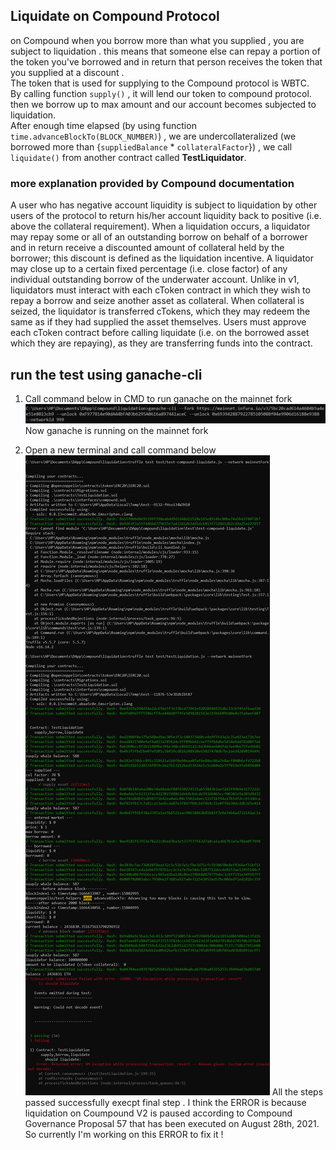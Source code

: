 ## Liquidate on Compound Protocol  
on Compound when you borrow more than  what you supplied , you are subject to liquidation . this means that someone else can repay a portion of the token you've borrowed and in return that person receives the token that you supplied at a discount .  
The token that is used for supplying to the Compound protocol is WBTC.  
By calling function `supply()` , it will lend our token to compound protocol.  
then we borrow up to max amount and our account becomes subjected to liquidation.  
After enough time elapsed (by using function `time.advanceBlockTo(BLOCK_NUMBER)`) , we are undercollateralized (we borrowed more than {`suppliedBalance` * `collateralFactor`}) , we call `liquidate()` from another contract called **TestLiquidator**.  

### more explanation provided by Compound documentation
A user who has negative account liquidity is subject to liquidation by other users of the protocol to return his/her account liquidity back to positive (i.e. above the collateral requirement). When a liquidation occurs, a liquidator may repay some or all of an outstanding borrow on behalf of a borrower and in return receive a discounted amount of collateral held by the borrower; this discount is defined as the liquidation incentive. A liquidator may close up to a certain fixed percentage (i.e. close factor) of any individual outstanding borrow of the underwater account. Unlike in v1, liquidators must interact with each cToken contract in which they wish to repay a borrow and seize another asset as collateral. When collateral is seized, the liquidator is transferred cTokens, which they may redeem the same as if they had supplied the asset themselves. Users must approve each cToken contract before calling liquidate (i.e. on the borrowed asset which they are repaying), as they are transferring funds into the contract.  

## run the test using ganache-cli  
1) Call command below in CMD to run ganache on the mainnet fork  
![](images/3_1.png)
Now ganache is running on the mainnet fork  

2) Open a new terminal and call command below   
![](images/3_2.png)
All the steps passed successfully execpt final step . I think the ERROR is because liquidation on Coumpound V2 is paused according to Compound Governance Proposal 57 that has been executed on August 28th, 2021.  
So currently I'm working on this ERROR to fix it !  